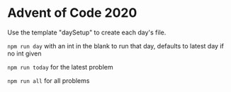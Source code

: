 # Advent of Code 2020

Use the template "daySetup" to create each day's file.

```npm run day``` with an int in the blank to run that day, defaults to latest day if no int given

```npm run today``` for the latest problem

```npm run all``` for all problems